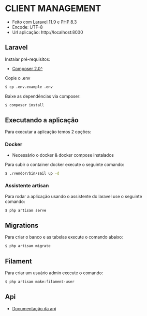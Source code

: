 # CLIENT MANAGEMENT

* Feito com [Laravel 11.9](http://laravel.com) e [PHP 8.3](https://www.php.net)
* Encode: UTF-8
* Url aplicação: http://localhost:8000

## Laravel

Instalar pré-requisitos:

* [Composer 2.0^](https://getcomposer.org)

Copie o .env

```sh
$ cp .env.example .env
```

Baixe as dependências via composer:

```sh
$ composer install
```

## Executando a aplicação

Para executar a aplicação temos 2 opções:

### Docker

* Necessário o docker & docker compose instalados

Para subir o container docker execute o seguinte comando:
```sh
$ ./vendor/bin/sail up -d
```
### Assistente artisan

Para rodar a aplicação usando o assistente do laravel use o seguinte comando:
```sh
$ php artisan serve
```

## Migrations

Para criar o banco e as tabelas execute o comando abaixo:

```sh
$ php artisan migrate
```

## Filament

Para criar um usuário admin execute o comando:
```sh
$ php artisan make:filament-user
```

## Api

* [Documentação da api](https://documenter.getpostman.com/view/5447206/2sAY4skQJc)